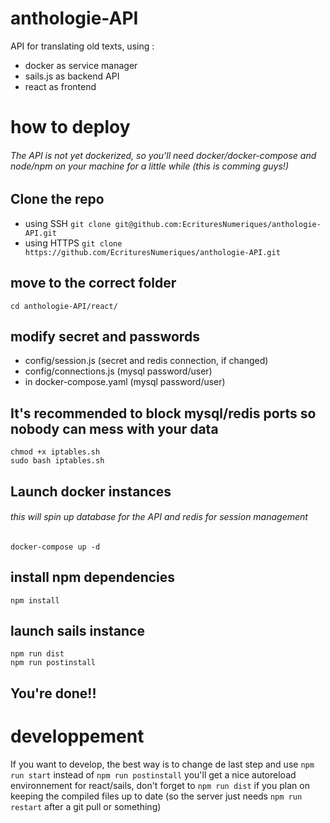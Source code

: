# anthologie-API
API for translating old texts, using :
- docker as service manager
- sails.js as backend API
- react as frontend

# how to deploy
###### The API is not yet dockerized, so you'll need docker/docker-compose and node/npm on your machine for a little while (this is comming guys!)

## Clone the repo
- using SSH
`git clone git@github.com:EcrituresNumeriques/anthologie-API.git`
- using HTTPS
`git clone https://github.com/EcrituresNumeriques/anthologie-API.git`

## move to the correct folder
`cd anthologie-API/react/`

## modify secret and passwords
- config/session.js (secret and redis connection, if changed)
- config/connections.js (mysql password/user)
- in docker-compose.yaml (mysql password/user)

## It's recommended to block mysql/redis ports so nobody can mess with your data
```
chmod +x iptables.sh
sudo bash iptables.sh
```

## Launch docker instances
###### this will spin up database for the API and redis for session management
`docker-compose up -d`

## install npm dependencies
`npm install`

## launch sails instance
```
npm run dist
npm run postinstall
```

## You're done!!

# developpement
If you want to develop, the best way is to change de last step and use 
`npm run start` instead of `npm run postinstall`
you'll get a nice autoreload environnement for react/sails, don't forget to `npm run dist` if you plan on keeping the compiled files up to date (so the server just needs `npm run restart` after a git pull or something)
